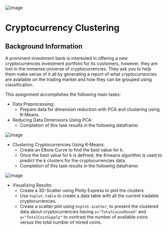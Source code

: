 ![image](https://user-images.githubusercontent.com/65314799/99163010-a39a1c00-26c9-11eb-8ef1-075b768c6200.png)

# Cryptocurrency Clustering

## Background Information

A prominent investment bank is interested in offering a new cryptocurrencies investment portfolio for its customers, however, they are lost in the immense universe of cryptocurrencies. They ask you to help them make sense of it all by generating a report of what cryptocurrencies are available on the trading market and how they can be grouped using classification.

This assignment accomplishes the following main tasks:

* Data Preprocessing: 
    - Prepare data for dimension reduction with PCA and clustering using K-Means.
* Reducing Data Dimensions Using PCA: 
    - Completion of this task results in the following dataframe:
    
![image](https://user-images.githubusercontent.com/65314799/99163025-bf052700-26c9-11eb-95ab-be912f9c867b.png)

* Clustering Cryptocurrencies Using K-Means: 
    - Create an Elbow Curve to find the best value for k.
    - Once the best value for k is defined, the Kmeans algorithm is used to predict the k clusters for the cryptocurrencies data. 
    - Completion of this task results in the following dataframe:

![image](https://user-images.githubusercontent.com/65314799/99163035-da703200-26c9-11eb-80b1-2e527dd5149a.png)

* Visualizing Results: 
    - Create a 3D-Scatter using Plotly Express to plot the clusters.
    - Use `hvplot.table` to create a data table with all the current tradable cryptocurrencies.
    - Create a scatter plot using `hvplot.scatter`, to present the clustered data about cryptocurrencies having `x="TotalCoinsMined"` and `y="TotalCoinSupply"` to contrast the number of available coins versus the total number of mined coins.
